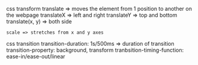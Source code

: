 css transform
    translate => moves the element from 1 position to another on the webpage
    translateX => left and right
    translateY => top and bottom
    translate(x, y) => both side

    scale => stretches from x and y axes

css transition
    transition-duration: 1s/500ms => duration of transition
    transition-property: background, transform
    tranbsition-timing-function: ease-in/ease-out/linear
    